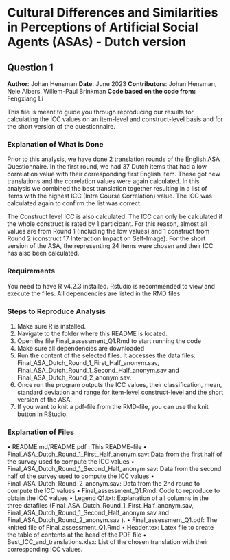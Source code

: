 # Cultural Differences and Similarities in Perceptions of Artificial Social Agents (ASAs) - Dutch version
## Question 1

**Author**:  Johan Hensman **Date**: June 2023
**Contributors**: Johan Hensman, Nele Albers, Willem-Paul Brinkman
**Code based on the code from:** Fengxiang Li

This file is meant to guide you through reproducing our results for calculating the ICC values on an item-level and construct-level basis and for the short version of the questionnaire.

### Explanation of What is Done
Prior to this analysis, we have done 2 translation rounds of the English ASA Questionnaire. In the first round, we had 37 Dutch items that had a low correlation value with their corresponding first English Item. These got new translations and the correlation values were again calculated. In this analysis we combined the best translation together resulting in a list of items with the highest ICC (Intra Course Correlation) value. The ICC was calculated again to confirm the list was correct. 

The Construct level ICC is also calculated. The ICC can only be calculated if the whole construct is rated by 1 participant. For this reason, almost all values are from Round 1 (including the low values) and 1 construct from Round 2 (construct 17 Interaction Impact on Self-Image). For the short version of the ASA, the representing 24 items were chosen and their ICC has also been calculated.


### Requirements
You need to have R v4.2.3 installed. Rstudio is recommended to view and execute the files. All dependencies are listed in the RMD files

### Steps to Reproduce Analysis
1)	Make sure R is installed.
2)	Navigate to the folder where this README is located.
3)	Open the file Final_assessment_Q1.Rmd to start running the code
4)	Make sure all dependencies are downloaded
5)	Run the content of the selected files. It accesses the data files: Final_ASA_Dutch_Round_1_First_Half_anonym.sav, Final_ASA_Dutch_Round_1_Second_Half_anonym.sav and Final_ASA_Dutch_Round_2_anonym.sav. 
6)	Once run the program outputs the ICC values, their classification, mean, standard deviation and range for item-level construct-level and the short version of the ASA. 
7)	If you want to knit a pdf-file from the RMD-file, you can use the knit button in RStudio.

### Explanation of Files
•	README.md/README.pdf : This README-file
•	Final_ASA_Dutch_Round_1_First_Half_anonym.sav: Data from the first half of the survey used to compute the ICC values
•	Final_ASA_Dutch_Round_1_Second_Half_anonym.sav: Data from the second half of the survey used to compute the ICC values
•	Final_ASA_Dutch_Round_2_anonym.sav: Data from the 2nd round to compute the ICC values
•	Final_assessment_Q1.Rmd: Code to reproduce to obtain the ICC values 
•	Legend Q1.txt: Explanation of all columns in the three datafiles (Final_ASA_Dutch_Round_1_First_Half_anonym.sav, Final_ASA_Dutch_Round_1_Second_Half_anonym.sav and Final_ASA_Dutch_Round_2_anonym.sav ). 
•	Final_assessment_Q1.pdf: The knitted file of Final_assessment_Q1.Rmd
•	Header.tex: Latex file to create the table of contents at the head of the PDF file
•	Best_ICC_and_translations.xlsx: List of the chosen translation with their corresponding ICC values. 
